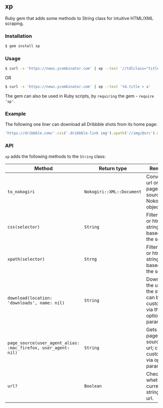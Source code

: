 ## xp

Ruby gem that adds some methods to String class for intuitive HTML/XML scraping.

### Installation

``` bash
$ gem install xp
```

### Usage

``` bash
$ curl -s 'https://news.ycombinator.com' | xp --text '//td[class="title"]/a'
```

OR

``` bash
$ curl -s 'https://news.ycombinator.com' | xp --text 'td.title > a'
```

The gem can also be used in Ruby scripts, by `requiring` the gem - `require 'xp'`.

### Example

The following one liner can download all Dribbble shots from its home page:

``` ruby
'https://dribbble.com/'.css('.dribbble-link img').xpath('//img/@src').map(&:text).map(&:download)
```

### API

`xp` adds the following methods to the `String` class:

Method                                                         | Return type               | Remarks
-------------------------------------------------------------- | ------------------------- | -------------------------------------------------------------------------------
`to_nokogiri`                                                  | `Nokogiri::XML::Document` | Converts a url or a page source to Nokogiri object
`css(selector)`                                                | `String`                  | Filters a url or html string based on the selector
`xpath(selector)`                                              | `Strng`                   | Filters a url or html string based on the selector
`download(location: 'downloads', name: nil)`                   | `String`                  | Downloads the url in the string; can be customized via the optional parameters.
`page_source(user_agent_alias: :mac_firefox, user_agent: nil)` | `String`                  | Gets the page source of a url; can be customized via optional parameters.
`url?`                                                         | `Boolean`                 | Checks whether current string is a url.
